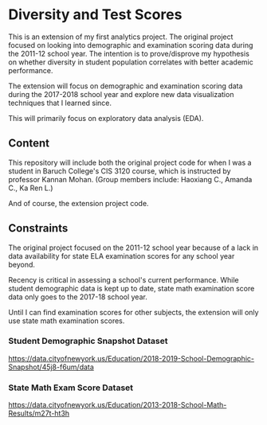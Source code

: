 # Diversity and Test Scores
This is an extension of my first analytics project. 
The original project focused on looking into demographic and examination scoring data during the 2011-12 school year. 
The intention is to prove/disprove my hypothesis on whether diversity in student population correlates with better academic performance.

The extension will focus on demographic and examination scoring data during the 2017-2018 school year and explore new data visualization techniques that I learned since.

This will primarily focus on exploratory data analysis (EDA).

## Content
This repository will include both the original project code for when I was a student in Baruch College's CIS 3120 course, which is instructed by professor Kannan Mohan. (Group members include: Haoxiang C., Amanda C., Ka Ren L.)

And of course, the extension project code.

## Constraints
The original project focused on the 2011-12 school year because of a lack in data availability for state ELA examination scores for any school year beyond. 

Recency is critical in assessing a school's current performance. While student demographic data is kept up to date, state math examination score data only goes to the 2017-18 school year.

Until I can find examination scores for other subjects, the extension will only use state math examination scores.

### Student Demographic Snapshot Dataset
https://data.cityofnewyork.us/Education/2018-2019-School-Demographic-Snapshot/45j8-f6um/data
### State Math Exam Score Dataset
https://data.cityofnewyork.us/Education/2013-2018-School-Math-Results/m27t-ht3h
